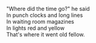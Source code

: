 "Where did the time go?" he said  
In punch clocks and long lines  
In waiting room magazines  
In lights red and yellow  
That's where it went old fellow.  

